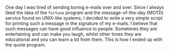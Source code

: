 One day I was tired of sending boring e-mails over and over. Since I always liked the idea of the `fortune` program and the message-of-the-day (MOTD) service found on UNIX-like systems, I decided to write a very simple script for printing such a message in the signature of my e-mails. I believe that such messages can have good influence to people: Sometimes they are entertaining and can make you laugh, whilst other times they are educational and you can learn a lot from them. This is how I ended up with the quote program.
